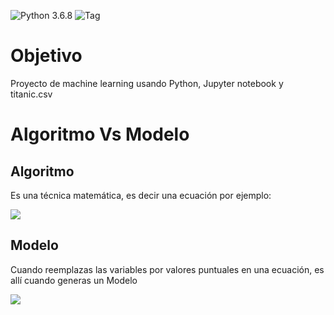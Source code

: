 
![Python 3.6.8](https://img.shields.io/badge/python-3.6.8-blue.svg)
![Tag](https://img.shields.io/badge/Machine-Learning-blueviolet.svg)

# Objetivo
Proyecto de machine learning usando Python, Jupyter notebook y titanic.csv

# Algoritmo Vs Modelo

## Algoritmo

Es una técnica matemática, es decir una ecuación
por ejemplo:

<img src="https://render.githubusercontent.com/render/math?math=y = mx + b">


## Modelo

Cuando reemplazas las variables por valores puntuales en una ecuación, es allí cuando generas un Modelo

<img src="https://render.githubusercontent.com/render/math?math=y = 0.45x + 19">

